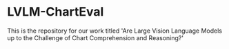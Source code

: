 # LVLM-ChartEval
This is the repository for our work titled 'Are Large Vision Language Models up to the Challenge of Chart Comprehension and Reasoning?'
